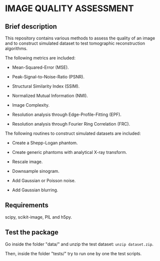 IMAGE QUALITY ASSESSMENT
========================



##  Brief description
This repository contains various methods to assess the quality of an image
and to construct simulated dataset to test tomographic reconstruction algorithms.


The following metrics are included:

* Mean-Squared-Error (MSE).

* Peak-Signal-to-Noise-Ratio (PSNR).                       

* Structural Similarity Index (SSIM).

* Normalized Mutual Information (NMI).
                                
* Image Complexity.

* Resolution analysis through Edge-Profile-Fitting (EPF).
                                                     
* Resolution analysis through Fourier Ring Correlation (FRC).
                                                       
                                                       
The following routines to construct simulated datasets are included:

* Create a Shepp-Logan phantom.

* Create generic phantoms with analytical X-ray transform.

* Rescale image.

* Downsample sinogram.

* Add Gaussian or Poisson noise.

* Add Gaussian blurring.



##  Requirements
 scipy, scikit-image, PIL and h5py.



##  Test the package
Go inside the folder "data/" and unzip the test dataset: `unzip dataset.zip`.

Then, inside the folder "tests/" try to run one by one the test scripts.

